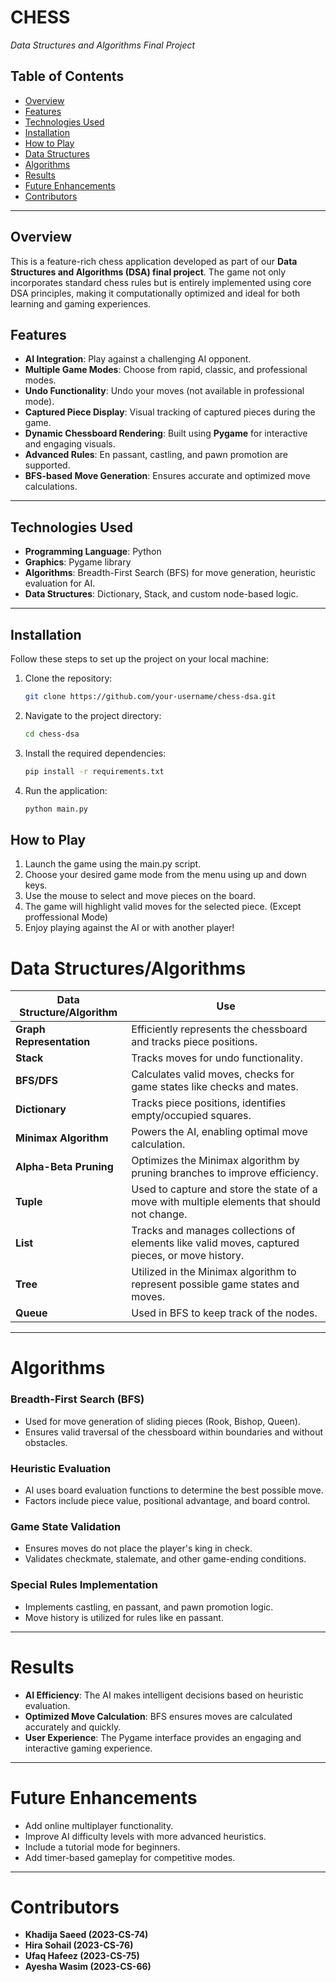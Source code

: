 # CHESS  
*Data Structures and Algorithms Final Project*

## Table of Contents
- [Overview](#overview)
- [Features](#features)
- [Technologies Used](#technologies-used)
- [Installation](#installation)
- [How to Play](#how-to-play)
- [Data Structures](#data-structures)
- [Algorithms](#algorithms)
- [Results](#results)
- [Future Enhancements](#future-enhancements)
- [Contributors](#contributors)

---

## Overview
This is a feature-rich chess application developed as part of our **Data Structures and Algorithms (DSA) final project**. The game not only incorporates standard chess rules but is entirely implemented using core DSA principles, making it computationally optimized and ideal for both learning and gaming experiences.

## Features
- **AI Integration**: Play against a challenging AI opponent.
- **Multiple Game Modes**: Choose from rapid, classic, and professional modes.
- **Undo Functionality**: Undo your moves (not available in professional mode).
- **Captured Piece Display**: Visual tracking of captured pieces during the game.
- **Dynamic Chessboard Rendering**: Built using **Pygame** for interactive and engaging visuals.
- **Advanced Rules**: En passant, castling, and pawn promotion are supported.
- **BFS-based Move Generation**: Ensures accurate and optimized move calculations.

---

## Technologies Used
- **Programming Language**: Python
- **Graphics**: Pygame library
- **Algorithms**: Breadth-First Search (BFS) for move generation, heuristic evaluation for AI.
- **Data Structures**: Dictionary, Stack, and custom node-based logic.

---

## Installation
Follow these steps to set up the project on your local machine:

1. Clone the repository:
   ```bash
   git clone https://github.com/your-username/chess-dsa.git
2. Navigate to the project directory:  
   ```bash
   cd chess-dsa
3. Install the required dependencies:
   ```bash
   pip install -r requirements.txt
4. Run the application:
   ```bash
   python main.py

## How to Play
1. Launch the game using the main.py script.
2. Choose your desired game mode from the menu using up and down keys.
3. Use the mouse to select and move pieces on the board.
4. The game will highlight valid moves for the selected piece. (Except proffessional Mode)
5. Enjoy playing against the AI or with another player!

# Data Structures/Algorithms  

| **Data Structure/Algorithm** | **Use**                                                                                 |
|------------------------------|-----------------------------------------------------------------------------------------|
| **Graph Representation**     | Efficiently represents the chessboard and tracks piece positions.                      |
| **Stack**                    | Tracks moves for undo functionality.                                                   |
| **BFS/DFS**                  | Calculates valid moves, checks for game states like checks and mates.                  |
| **Dictionary**               | Tracks piece positions, identifies empty/occupied squares.                             |
| **Minimax Algorithm**        | Powers the AI, enabling optimal move calculation.                                      |
| **Alpha-Beta Pruning**       | Optimizes the Minimax algorithm by pruning branches to improve efficiency.             |
| **Tuple**                    | Used to capture and store the state of a move with multiple elements that should not change. |
| **List**                     | Tracks and manages collections of elements like valid moves, captured pieces, or move history. |
| **Tree**                     | Utilized in the Minimax algorithm to represent possible game states and moves.          |
| **Queue**                    | Used in BFS to keep track of the nodes.                                                |

---

# Algorithms  

### **Breadth-First Search (BFS)**  
- Used for move generation of sliding pieces (Rook, Bishop, Queen).  
- Ensures valid traversal of the chessboard within boundaries and without obstacles.  

### **Heuristic Evaluation**  
- AI uses board evaluation functions to determine the best possible move.  
- Factors include piece value, positional advantage, and board control.  

### **Game State Validation**  
- Ensures moves do not place the player's king in check.  
- Validates checkmate, stalemate, and other game-ending conditions.  

### **Special Rules Implementation**  
- Implements castling, en passant, and pawn promotion logic.  
- Move history is utilized for rules like en passant.  

---

# Results  

- **AI Efficiency**: The AI makes intelligent decisions based on heuristic evaluation.  
- **Optimized Move Calculation**: BFS ensures moves are calculated accurately and quickly.  
- **User Experience**: The Pygame interface provides an engaging and interactive gaming experience.  

---

# Future Enhancements  

- Add online multiplayer functionality.  
- Improve AI difficulty levels with more advanced heuristics.  
- Include a tutorial mode for beginners.  
- Add timer-based gameplay for competitive modes.  

---

# Contributors  

- **Khadija Saeed     (2023-CS-74)** 
- **Hira Sohail     (2023-CS-76)**   
- **Ufaq Hafeez     (2023-CS-75)**
- **Ayesha Wasim     (2023-CS-66)** 
 

